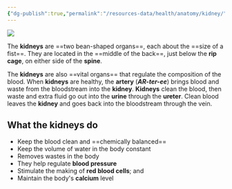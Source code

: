 ```yaml
---
{"dg-publish":true,"permalink":"/resources-data/health/anatomy/kidney/"}
---
```


![](https://upload.wikimedia.org/wikipedia/commons/thumb/d/d6/Blausen_0592_KidneyAnatomy_01.png/1280px-Blausen_0592_KidneyAnatomy_01.png)

The **kidneys** are ==two bean-shaped organs==, each about the ==size of a fist==. They are located in the ==middle of the back==, just below the **rip cage**, on either side of the **spine**.

The **kidneys** are also ==vital organs== that regulate the composition of the blood. When **kidneys** are healthy, the **artery** (***AR-ter-ee***) brings blood and waste from the bloodstream into the **kidney**. **Kidneys** clean the blood, then waste and extra fluid go out into the **urine** through the **ureter**. Clean blood leaves the **kidney** and goes back into the bloodstream through the vein.

## What the kidneys do
* Keep the blood clean and ==chemically balanced==
* Keep the volume of water in the body constant
* Removes wastes in the body
* They help regulate **blood pressure**
* Stimulate the making of **red blood cells**; and
* Maintain the body's **calcium** level